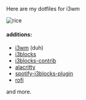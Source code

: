 
Here are my dotfiles for i3wm 

![rice](https://cdn.discordapp.com/attachments/1176569620988182609/1186724456165560341/rice.png "rice")

#### additions:

- [i3wm](https://i3wm.org) (duh)
- [i3blocks](https://github.com/vivien/i3blocks)
- [i3blocks-contrib](https://github.com/vivien/i3blocks-contrib)
- [alacritty](https://alacritty.org/)
- [spotify-i3blocks-plugin](https://github.com/firatakandere/i3blocks-spotify)
- [rofi](https://github.com/davatorium/rofi)

and more.
